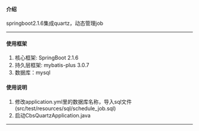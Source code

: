 #### 介绍
springboot2.1.6集成quartz，动态管理job

-----------------------------------------------------------------------------------------------

#### 使用框架

1. 核心框架: SpringBoot 2.1.6
2. 持久层框架: mybatis-plus 3.0.7
3. 数据库：mysql

#### 使用说明

1. 修改application.yml里的数据库名称，导入sql文件(src/test/resources/sql/schedule_job.sql) 
2. 启动CbsQuartzApplication.java

-----------------------------------------------------------------------------------------------